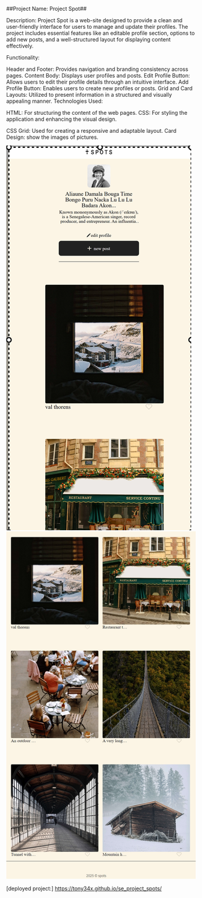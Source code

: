 ##Project Name: Project Spot##

Description:
Project Spot is a web-site designed to provide a clean and user-friendly interface for users to manage and update their profiles. The project includes essential features like an editable profile section, options to add new posts, and a well-structured layout for displaying content effectively.

Functionality:

Header and Footer: Provides navigation and branding consistency across pages.
Content Body: Displays user profiles and posts.
Edit Profile Button: Allows users to edit their profile details through an intuitive interface.
Add Profile Button: Enables users to create new profiles or posts.
Grid and Card Layouts: Utilized to present information in a structured and visually appealing manner.
Technologies Used:

HTML: For structuring the content of the web pages.
CSS: For styling the application and enhancing the visual design.


CSS Grid: Used for creating a responsive and adaptable layout.
Card Design: show the images of pictures.

![ screenshots spot ](images/127.0.0.1_5501_index.html.png)
![ screenshots spot 2](images/Screenshot_8-1-2025_19147_127.0.0.1.jpeg)

 [deployed project:]
https://tony34x.github.io/se_project_spots/